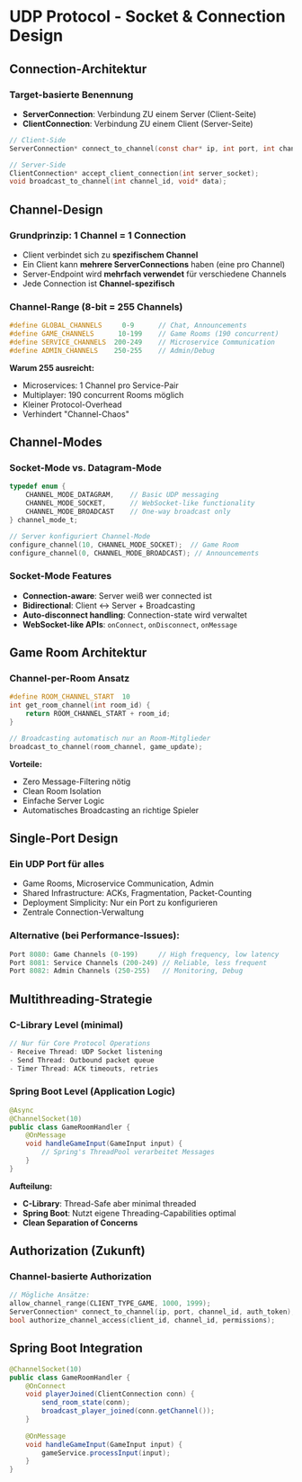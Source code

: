 # UDP Protocol - Socket & Connection Design

## Connection-Architektur

### Target-basierte Benennung

- **ServerConnection**: Verbindung ZU einem Server (Client-Seite)
- **ClientConnection**: Verbindung ZU einem Client (Server-Seite)

```c
// Client-Side
ServerConnection* connect_to_channel(const char* ip, int port, int channel_id);

// Server-Side  
ClientConnection* accept_client_connection(int server_socket);
void broadcast_to_channel(int channel_id, void* data);
```

## Channel-Design

### Grundprinzip: 1 Channel = 1 Connection

- Client verbindet sich zu **spezifischem Channel**
- Ein Client kann **mehrere ServerConnections** haben (eine pro Channel)
- Server-Endpoint wird **mehrfach verwendet** für verschiedene Channels
- Jede Connection ist **Channel-spezifisch**

### Channel-Range (8-bit = 255 Channels)

```c
#define GLOBAL_CHANNELS     0-9      // Chat, Announcements
#define GAME_CHANNELS      10-199    // Game Rooms (190 concurrent)
#define SERVICE_CHANNELS  200-249    // Microservice Communication
#define ADMIN_CHANNELS    250-255    // Admin/Debug
```

**Warum 255 ausreicht:**

- Microservices: 1 Channel pro Service-Pair
- Multiplayer: 190 concurrent Rooms möglich
- Kleiner Protocol-Overhead
- Verhindert "Channel-Chaos"

## Channel-Modes

### Socket-Mode vs. Datagram-Mode

```c
typedef enum {
    CHANNEL_MODE_DATAGRAM,    // Basic UDP messaging
    CHANNEL_MODE_SOCKET,      // WebSocket-like functionality
    CHANNEL_MODE_BROADCAST    // One-way broadcast only
} channel_mode_t;

// Server konfiguriert Channel-Mode
configure_channel(10, CHANNEL_MODE_SOCKET);  // Game Room
configure_channel(0, CHANNEL_MODE_BROADCAST); // Announcements
```

### Socket-Mode Features

- **Connection-aware**: Server weiß wer connected ist
- **Bidirectional**: Client ↔ Server + Broadcasting
- **Auto-disconnect handling**: Connection-state wird verwaltet
- **WebSocket-like APIs**: `onConnect`, `onDisconnect`, `onMessage`

## Game Room Architektur

### Channel-per-Room Ansatz

```c
#define ROOM_CHANNEL_START  10
int get_room_channel(int room_id) {
    return ROOM_CHANNEL_START + room_id;
}

// Broadcasting automatisch nur an Room-Mitglieder
broadcast_to_channel(room_channel, game_update);
```

**Vorteile:**

- Zero Message-Filtering nötig
- Clean Room Isolation
- Einfache Server Logic
- Automatisches Broadcasting an richtige Spieler

## Single-Port Design

### Ein UDP Port für alles

- Game Rooms, Microservice Communication, Admin
- Shared Infrastructure: ACKs, Fragmentation, Packet-Counting
- Deployment Simplicity: Nur ein Port zu konfigurieren
- Zentrale Connection-Verwaltung

### Alternative (bei Performance-Issues):

```c
Port 8080: Game Channels (0-199)     // High frequency, low latency
Port 8081: Service Channels (200-249) // Reliable, less frequent  
Port 8082: Admin Channels (250-255)   // Monitoring, Debug
```

## Multithreading-Strategie

### C-Library Level (minimal)

```c
// Nur für Core Protocol Operations
- Receive Thread: UDP Socket listening
- Send Thread: Outbound packet queue  
- Timer Thread: ACK timeouts, retries
```

### Spring Boot Level (Application Logic)

```java
@Async
@ChannelSocket(10)
public class GameRoomHandler {
    @OnMessage
    void handleGameInput(GameInput input) {
        // Spring's ThreadPool verarbeitet Messages
    }
}
```

**Aufteilung:**

- **C-Library**: Thread-Safe aber minimal threaded
- **Spring Boot**: Nutzt eigene Threading-Capabilities optimal
- **Clean Separation of Concerns**

## Authorization (Zukunft)

### Channel-basierte Authorization

```c
// Mögliche Ansätze:
allow_channel_range(CLIENT_TYPE_GAME, 1000, 1999);
ServerConnection* connect_to_channel(ip, port, channel_id, auth_token);
bool authorize_channel_access(client_id, channel_id, permissions);
```

## Spring Boot Integration

```java
@ChannelSocket(10)
public class GameRoomHandler {
    @OnConnect
    void playerJoined(ClientConnection conn) {
        send_room_state(conn);
        broadcast_player_joined(conn.getChannel());
    }
    
    @OnMessage  
    void handleGameInput(GameInput input) {
        gameService.processInput(input);
    }
}
```